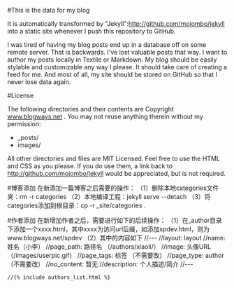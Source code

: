 #This is the data for my blog

It is automatically transformed by "Jekyll":http://github.com/mojombo/jekyll into a static site whenever I push this repository to GitHub.

I was tired of having my blog posts end up in a database off on some remote server. That is backwards. I've lost valuable posts that way. I want to author my posts locally in Textile or Markdown. My blog should be easily stylable and customizable any way I please. It should take care of creating a feed for me. And most of all, my site should be stored on GitHub so that I never lose data again.

#License

The following directories and their contents are Copyright www.blogways.net . You may not reuse anything therein without my permission:

* _posts/
* images/

All other directories and files are MIT Licensed. Feel free to use the HTML and CSS as you please. If you do use them, a link back to http://github.com/mojombo/jekyll would be appreciated, but is not required.

#博客添加
在新添加一篇博客之后需要的操作：
    （1）删除本地categories文件夹：rm -r categories
    （2）本地编译工程：jekyll serve --detach
    （3）将categories添加到根目录：cp -r _site/categories .

#作者添加
在新增加作者之后，需要进行如下的后续操作：
    （1）在_author目录下添加一个xxxx.html，其中xxxx为访问url后缀，如添加spdev.html，则为www.blogways.net/spdev
    （2）其中的内容如下
    //---
    //layout: layout
    //name: 姓名（小李）
    //page_path: 路径名 （/authors/xiaoli/）
    //image: 头像URL （/images/userpic.gif）
    //page_tags: 标签 （不需要改）
    //page_type: author （不需要改）
    //no_content: 暂无
    //description: 个人描述/简介
    //---

    //{% include authors_list.html %}
